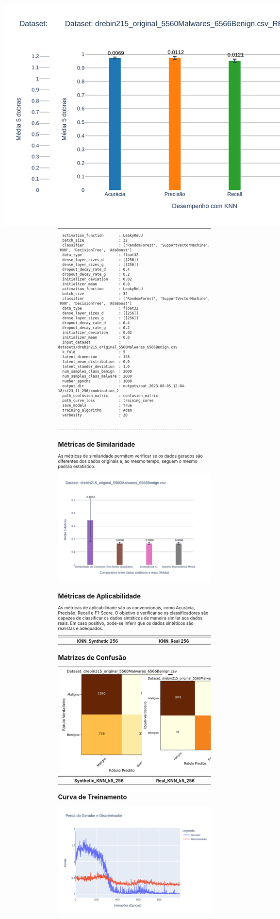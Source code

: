 # Experimento 1: camadas densas de 256

Nas seções a seguir apresentamos:
- a execução (comando) e configuração do experimento;
- os gráficos das métricas de similaridade;
- os gráficos das métricas de aplicabilidade utilizando o KNN;
- as matrizes de confusão do Random Forest para as 5 dobras;
- o gráfico da curva de treinamento.
  


Como pode ser visto, para que os dados tenham uma melhor qualidade, é necessário um treinamento com mais camadas densas
--------------------


Os logs completos e todos os gráficos gerados pela execução do experimento podem ser vistos nos dois links a seguir. Os logs completos incluem os gráficos dos 5 classificadores utilizados (Random Forest, Support Vector Machine, KNN, Decision Tree, AdaBoost) e todos os detalhes de saídas da execução em formato textual.

[Log completo da campanha](https://github.com/LEA-SF23/DroidAugmentor/blob/main/Campains_Results/256/logging.log)

[Relação completa de gráficos e dados do experimento](https://github.com/LEA-SF23/DroidAugmentor/tree/main/Campains_Results/256)

 
## Execução e Configuração 

1. Comando utilizado para a execução do experimento:
   ```
     python3 main.py --verbosity 20 --output_dir outputs/out_2023-08-05_12-04-18/sf23_1l_256/combination_2 --input_dataset datasets/drebin215_original_5560Malwares_6566Benign.csv --dense_layer_sizes_g 256 --dense_layer_sizes_d 256 --number_epochs 1000 --training_algorithm Adam

   ```


2. Configuração do experimento: 


  --------------------------------------------------------------

      activation_function       : LeakyReLU
      batch_size                : 32
      classifier                : ['RandomForest', 'SupportVectorMachine', 'KNN', 'DecisionTree', 'AdaBoost']
      data_type                 : float32
      dense_layer_sizes_d       : [[256]]
      dense_layer_sizes_g       : [[256]]
      dropout_decay_rate_d      : 0.4
      dropout_decay_rate_g      : 0.2
      initializer_deviation     : 0.02
      initializer_mean          : 0.0
      activation_function       : LeakyReLU
      batch_size                : 32
      classifier                : ['RandomForest', 'SupportVectorMachine', 'KNN', 'DecisionTree', 'AdaBoost']
      data_type                 : float32
      dense_layer_sizes_d       : [[256]]
      dense_layer_sizes_g       : [[256]]
      dropout_decay_rate_d      : 0.4
      dropout_decay_rate_g      : 0.2
      initializer_deviation     : 0.02
      initializer_mean          : 0.0
      input_dataset             : datasets/drebin215_original_5560Malwares_6566Benign.csv
      k_fold                    : 5
      latent_dimension          : 128
      latent_mean_distribution  : 0.0
      latent_stander_deviation  : 1.0
      num_samples_class_benign  : 2000
      num_samples_class_malware : 2000
      number_epochs             : 1000
      output_dir                : outputs/out_2023-08-05_12-04-18/sf23_1l_256/combination_2
      path_confusion_matrix     : confusion_matrix
      path_curve_loss           : training_curve
      save_models               : True
      training_algorithm        : Adam
      verbosity                 : 20
      

    --------------------------------------------------------------


## Métricas de Similaridade

As métricas de similaridade permitem verificar se os dados gerados são diferentes dos dados originais e, ao mesmo tempo, seguem o mesmo padrão estatístico.

![enter image description here](https://github.com/LEA-SF23/DroidAugmentor/blob/main/Campains_Results/256/Comparison_Real_Synthetic_page_1.png)


## Métricas de Aplicabilidade

As métricas de aplicabilidade são as convencionais, como Acurácia, Precisão, Recall e F1-Score. O objetivo é verificar se os classificadores são capazes de classificar os dados sintéticos de maneira similar aos dados reais. Em caso positivo, pode-se inferir que os dados sintéticos são realistas e adequados.



<table> 
    <tbody> 
            <td>
                <div style="position: absolute; top: 50px; left: 50px;">
                    <img src="https://github.com/LEA-SF23/DroidAugmentor/blob/main/Campains_Results/256/KNN_Synthetic_page_1.png"
                         alt="KNN_Synthetic 256"
                         style="max-width: 160%;">
                </div>
            </td>
            <td>
                <div style="position: absolute; top: 50px; left: 200px;">
                    <img src="https://github.com/LEA-SF23/DroidAugmentor/blob/main/Campains_Results/256/KNN_Real_page_1.png"
                         alt="KNN_Real_256"
                         style="max-width: 160%;">
                </div>
            </td>
        </tr>
       <tbody> 
        <tr>
            <th width="20%">KNN_Synthetic 256</th>
            <th width="20%">KNN_Real 256</th>
        </tr>
    </tbody> 
</table>







   
## Matrizes de Confusão 

  <table>
    <tbody> 
        <tr>
            <td><img src="https://github.com/LEA-SF23/DroidAugmentor/blob/main/Campains_Results/256/confusion_matrix/CM_Synthetic_KNN_k5_page_1.png" alt="" style="max-width:160%;"></td>
            <td><img src="https://github.com/LEA-SF23/DroidAugmentor/blob/main/Campains_Results/256/confusion_matrix/CM_Real_KNN_k5_page_1.png" alt="" style="max-width:160%;"></td>
        </tr>
    <tbody> 
        <tr>
            <th width="20%">Synthetic_KNN_k5_256</th>
            <th width="20%">Real_KNN_k5_256</th>
        </tr>
        <tr>
    </tbody> 
</table>



## Curva de Treinamento

![enter image description here](https://github.com/LEA-SF23/DroidAugmentor/blob/main/Campains_Results/256/training_curve/curve_training_error_k_5_page_1.png)
